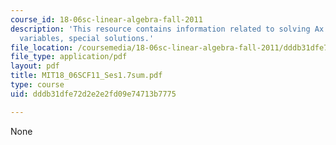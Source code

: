 ```yaml
---
course_id: 18-06sc-linear-algebra-fall-2011
description: 'This resource contains information related to solving Ax = 0: pivot
  variables, special solutions.'
file_location: /coursemedia/18-06sc-linear-algebra-fall-2011/dddb31dfe72d2e2e2fd09e74713b7775_MIT18_06SCF11_Ses1.7sum.pdf
file_type: application/pdf
layout: pdf
title: MIT18_06SCF11_Ses1.7sum.pdf
type: course
uid: dddb31dfe72d2e2e2fd09e74713b7775

---
```

None